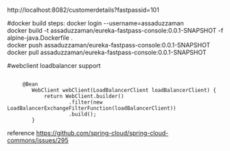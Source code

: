 http://localhost:8082/customerdetails?fastpassid=101

#docker build steps:
docker login --username=assaduzzaman<br>
docker build -t assaduzzaman/eureka-fastpass-console:0.0.1-SNAPSHOT -f alpine-java.Dockerfile .<br>
docker push assaduzzaman/eureka-fastpass-console:0.0.1-SNAPSHOT <br>
docker pull assaduzzaman/eureka-fastpass-console:0.0.1-SNAPSHOT

#webclient loadbalancer support
<pre><code>
	 @Bean
	    WebClient webClient(LoadBalancerClient loadBalancerClient) {
	        return WebClient.builder()
	                .filter(new LoadBalancerExchangeFilterFunction(loadBalancerClient))
	                .build();
	    }	
</code></pre>	    
reference https://github.com/spring-cloud/spring-cloud-commons/issues/295